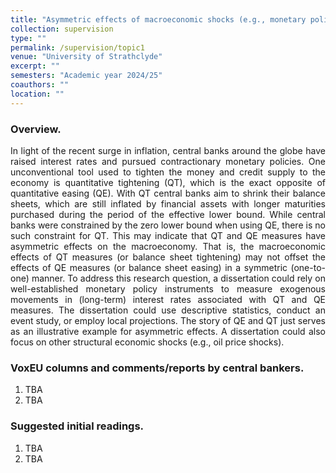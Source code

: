```yaml
---
title: "Asymmetric effects of macroeconomic shocks (e.g., monetary policy)"
collection: supervision
type: ""
permalink: /supervision/topic1
venue: "University of Strathclyde"
excerpt: ""
semesters: "Academic year 2024/25"
coauthors: ""
location: ""
---
```


### Overview.
<p align="justify"> In light of the recent surge in inflation, central banks around the globe have raised interest rates and pursued contractionary monetary policies. One unconventional tool used to tighten the money and credit supply to the economy is quantitative tightening (QT), which is the exact opposite of quantitative easing (QE). With QT central banks aim to shrink their balance sheets, which are still inflated by financial assets with longer maturities purchased during the period of the effective lower bound. While central banks were constrained by the zero lower bound when using QE, there is no such constraint for QT. This may indicate that QT and QE measures have asymmetric effects on the macroeconomy. That is, the macroeconomic effects of QT measures (or balance sheet tightening) may not offset the effects of QE measures (or balance sheet easing) in a symmetric (one-to-one) manner. To address this research question, a dissertation could rely on well-established monetary policy instruments to measure exogenous movements in (long-term) interest rates associated with QT and QE measures. The dissertation could use descriptive statistics, conduct an event study, or employ local projections. The story of QE and QT just serves as an illustrative example for asymmetric effects. A dissertation could also focus on other structural economic shocks (e.g., oil price shocks).   
</p>


### VoxEU columns and comments/reports by central bankers.
1. TBA
2. TBA

### Suggested initial readings.
1. TBA
2. TBA





